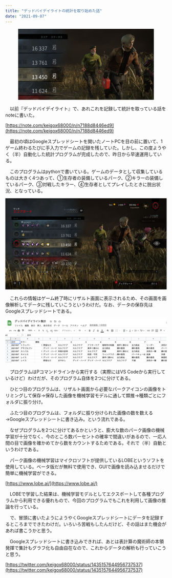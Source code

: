 ```yaml
---
title: "デッドバイデイライトの統計を取り始めた話"
date: "2021-09-07"
---
```


<figure>

![](assets/ne05eb7370325_085c1885f0014870c17b79440f9b647a.png)

</figure>

　以前『デッドバイデイライト』で、あれこれを記録して統計を取っている話をnoteに書いた。

[https://note.com/keigox68000/n/n7188d8446ed9](https://note.com/keigox68000/n/n7188d8446ed9)

　最初の頃はGoogleスプレッドシートを開いたノートPCを目の前に置いて、1ゲーム終わるたびに手入力でゲームの記録を残していた。しかし、この度ようやく（半）自動化した統計プログラムが完成したので、昨日から早速運用している。

　このプログラムはpythonで書いている。ゲームのデータとして収集しているものは大きく4つあって、①生存者の装備しているパーク、②キラーの装備しているパーク、③対戦したキラー、④生存者としてプレイしたときに脱出状況、となっている。

![画像2](assets/ne05eb7370325_picture_pc_c95c2b3636f765a29ba107526be56b18.png)

　これらの情報はゲーム終了時にリザルト画面に表示されるため、その画面を画像解析してデータに残していこうというわけだ。なお、データの保存先はGoogleスプレッドシートである。

![スクリーンショット 2021-09-07 23.17.56](assets/ne05eb7370325_picture_pc_79f4b3437c9c1b29d709f3c88f50fd91.png)

　プログラムはPコマンドラインから実行する（実際にはVS Codeから実行しているけど）わけだが、そのプログラム自体を2つに分けてある。

　ひとつ目のプログラムは、リザルト画面から必要なパークアイコンの画像をトリミングして保存→保存した画像を機械学習モデルに通して類推→種類ごとにフォルダに振り分け。

　ふたつ目のプログラムは、フォルダに振り分けられた画像の数を数える→Googleスプレッドシートに書き込み。という流れである。

　なぜプログラムを2つに分けてあるかというと、膨大な数のパーク画像の機械学習が十分でなく、今のところ数パーセントの確率で間違いがあるので、一応人間の目で画像を確かめてから数をカウントするためである。それで（半）自動というわけである。

　パーク画像の機械学習はマイクロソフトが提供しているLOBEというソフトを使用している。ベータ版だが無料で使用でき、GUIで画像を読み込ませるだけで簡単に機械学習ができる。

[https://www.lobe.ai/](https://www.lobe.ai/)

　LOBEで学習した結果は、機械学習モデルとしてエクスポートして各種プログラムから利用できる優れもので、今回のプログラムでもこれを利用して画像の推論を行っている。

　で、冒頭に書いたようにようやくGoogleスプレッドシートにデータを記録するところまでできたわけだ。いろいろ苦戦もしたんだけど、その話はまた機会があれば書こうかと思う。

　Googleスプレッドシートに書き込みできれば、あとは表計算の魔術師の本領発揮で集計もグラフ化も自由自在なので、これからデータの解析も行っていこうと思う。

[https://twitter.com/keigox68000/status/1435157644956737537](https://twitter.com/keigox68000/status/1435157644956737537)
